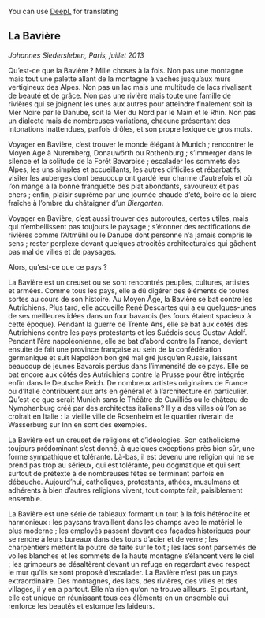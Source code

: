 You can use [DeepL](https://www.deepl.com/translator) for translating 
## La Bavière

*Johannes Siedersleben, Paris, juillet 2013*

Qu’est-ce que la Bavière ? Mille choses à la fois. Non pas une montagne mais tout une palette allant
de la montagne à vaches jusqu’aux murs vertigineux des Alpes. Non pas un lac mais une multitude de
lacs rivalisant de beauté et de grâce. Non pas une rivière mais toute une famille de rivières qui se
joignent les unes aux autres pour atteindre finalement soit la Mer Noire par le Danube, soit la Mer du
Nord par le Main et le Rhin. Non pas un dialecte mais de nombreuses variations, chacune présentant
des intonations inattendues, parfois drôles, et son propre lexique de gros mots.

Voyager en Bavière, c’est trouver le monde élégant à Munich ; rencontrer le Moyen Age à Nuremberg, 
Donauwörth ou Rothenburg ; s’immerger dans le silence et la solitude de la Forêt Bavaroise ;
escalader les sommets des Alpes, les uns simples et accueillants, les autres difficiles et rébarbatifs;
visiter les auberges dont beaucoup ont gardé leur charme d’autrefois et où l’on mange à la bonne
franquette des plat abondants, savoureux et pas chers ; enfin, plaisir suprême par une journée
chaude d’été, boire de la bière fraîche à l’ombre du châtaigner d’un *Biergarten*.

Voyager en Bavière, c’est aussi trouver des autoroutes, certes utiles, mais qui n’embellissent pas
toujours le paysage ; s’étonner des rectifications de rivières comme l’Altmühl ou le Danube dont
personne n’a jamais compris le sens ; rester perplexe devant quelques atrocités architecturales qui
gâchent pas mal de villes et de paysages.

Alors, qu’est-ce que ce pays ?

La Bavière est un creuset ou se sont rencontrés peuples, cultures, artistes et armées. Comme tous les
pays, elle a dû digérer des éléments de toutes sortes au cours de son histoire. Au Moyen Âge, la
Bavière se bat contre les Autrichiens. Plus tard, elle accueille René Descartes qui a eu quelques-unes
de ses meilleures idées dans un four bavarois (les fours étaient spacieux à cette époque). Pendant la
guerre de Trente Ans, elle se bat aux côtés des Autrichiens contre les pays protestants et les Suédois
sous Gustav-Adolf. Pendant l’ère napoléonienne, elle se bat d’abord contre la France, devient ensuite
de fait une province française au sein de la confédération germanique et suit Napoléon bon gré mal
gré jusqu’en Russie, laissant beaucoup de jeunes Bavarois perdus dans l’immensité de ce pays. Elle se
bat encore aux côtés des Autrichiens contre la Prusse pour être intégrée enfin dans le Deutsche
Reich. De nombreux artistes originaires de France ou d’Italie contribuent aux arts en général et à
l’architecture en particulier. Qu’est-ce que serait Munich sans le Théâtre de Cuvilliés ou le château de
Nymphenburg créé par des architectes italiens? Il y a des villes où l’on se croirait en Italie : la vieille
ville de Rosenheim et le quartier riverain de Wasserburg sur Inn en sont des exemples.

La Bavière est un creuset de religions et d’idéologies. Son catholicisme toujours prédominant s’est
donné, à quelques exceptions près bien sûr, une forme sympathique et tolérante. Là-bas, il est 
devenu une religion qui ne se prend pas trop au sérieux, qui est tolérante, peu dogmatique et qui sert
surtout de prétexte à de nombreuses fêtes se terminant parfois en débauche. Aujourd’hui, catholiques, 
protestants, athées, musulmans et adhérents à bien d’autres religions vivent, tout compte
fait, paisiblement ensemble.

La Bavière est une série de tableaux formant un tout à la fois hétéroclite et harmonieux : les paysans
travaillent dans les champs avec le matériel le plus moderne ; les employés passent devant des façades 
historiques pour se rendre à leurs bureaux dans des tours d’acier et de verre ; les charpentiers
mettent la poutre de faîte sur le toit ; les lacs sont parsemés de voiles blanches et les sommets de la
haute montagne s’élancent vers le ciel ; les grimpeurs se désaltèrent devant un refuge en regardant
avec respect le mur qu’ils se sont proposé d’escalader.
La Bavière n’est pas un pays extraordinaire. Des montagnes, des lacs, des rivières, des villes et des
villages, il y en a partout. Elle n’a rien qu’on ne trouve ailleurs. 
Et pourtant, elle est unique en réunissant tous ces éléments en un ensemble 
qui renforce les beautés et estompe les laideurs. 
